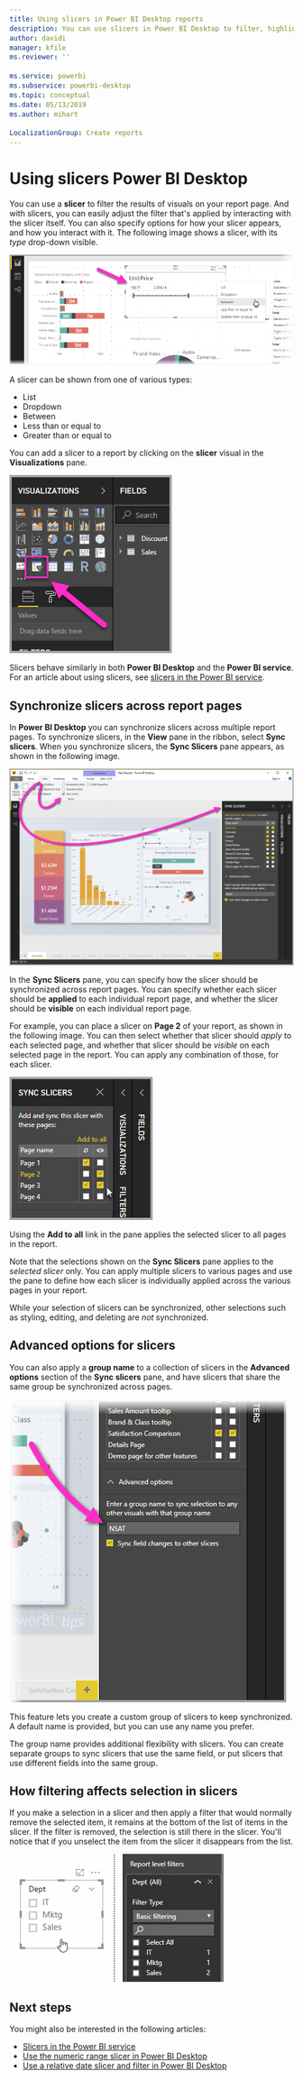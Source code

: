 ```yaml
---
title: Using slicers in Power BI Desktop reports
description: You can use slicers in Power BI Desktop to filter, highlight, and customize reports
author: davidi
manager: kfile
ms.reviewer: ''

ms.service: powerbi
ms.subservice: powerbi-desktop
ms.topic: conceptual
ms.date: 05/13/2019
ms.author: mihart

LocalizationGroup: Create reports
---
```

# Using slicers Power BI Desktop

You can use a **slicer** to filter the results of visuals on your report page. And with slicers, you can easily adjust the filter that's applied by interacting with the slicer itself. You can also specify options for how your slicer appears, and how you interact with it. The following image shows a slicer, with its *type* drop-down visible. 

![slicers in Desktop](media/desktop-slicers/desktop-slicers_01.png)

A slicer can be shown from one of various types:

* List
* Dropdown
* Between
* Less than or equal to
* Greater than or equal to

You can add a slicer to a report by clicking on the **slicer** visual in the **Visualizations** pane.

![the slicer visual type](./media/desktop-slicers/desktop-slicers_02.png)

Slicers behave similarly in both **Power BI Desktop** and the **Power BI service**. For an article  about using slicers, see [slicers in the Power BI service](power-bi-visualization-slicers.md).

## Synchronize slicers across report pages

In **Power BI Desktop** you can synchronize slicers across multiple report pages. To synchronize slicers, in the **View** pane in the ribbon, select **Sync slicers**. When you synchronize slicers, the **Sync Slicers** pane appears, as shown in the following image.

![show the sync slicers pane](./media/desktop-slicers/desktop-slicers_03.png)

In the **Sync Slicers** pane, you can specify how the slicer should be synchronized across report pages. You can specify whether each slicer should be **applied** to each individual report page, and whether the slicer should be **visible** on each individual report page.

For example, you can place a slicer on **Page 2** of your report, as shown in the following image. You can then select whether that slicer should *apply* to each selected page, and whether that slicer should be *visible* on each selected page in the report. You can apply any combination of those, for each slicer. 

![sync slicers](./media/desktop-slicers/desktop-slicers_04.png)

Using the **Add to all** link in the pane applies the selected slicer to all pages in the report.


Note that the selections shown on the **Sync Slicers** pane applies to the *selected slicer* only. You can apply multiple slicers to various pages and use the pane to define how each slicer is individually applied across the various pages in your report. 

While your selection of slicers can be synchronized, other selections such as styling, editing, and deleting are *not* synchronized. 

## Advanced options for slicers

You can also apply a **group name** to a collection of slicers in the **Advanced options** section of the **Sync slicers** pane, and have slicers that share the same group be synchronized across pages. 

![group name for slicers](./media/desktop-slicers/desktop-slicers_05.png)

This feature lets you create a custom group of slicers to keep synchronized. A default name is provided, but you can use any name you prefer. 

The group name provides additional flexibility with slicers. You can create separate groups to sync slicers that use the same field, or put slicers that use different fields into the same group. 

## How filtering affects selection in slicers

If you make a selection in a slicer and then apply a filter that would normally remove the selected item, it remains at the bottom of the list of items in the slicer. If the filter is removed, the selection is still there in the slicer. You'll notice that if you unselect the item from the slicer it disappears from the list.

![retained selection in slicers](./media/desktop-slicers/retained-selection-in-slicers.gif)


## Next steps

You might also be interested in the following articles:

* [Slicers in the Power BI service](power-bi-visualization-slicers.md)
* [Use the numeric range slicer in Power BI Desktop](../desktop-slicer-numeric-range.md)
* [Use a relative date slicer and filter in Power BI Desktop](desktop-slicer-filter-date-range.md)

